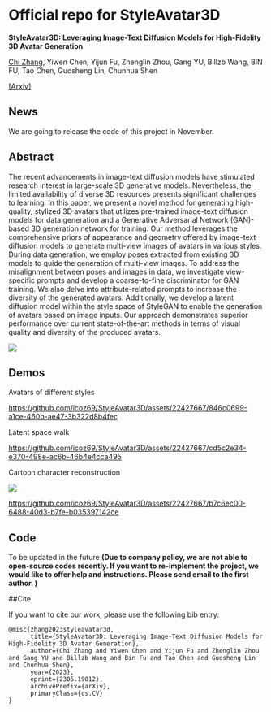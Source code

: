# Official repo for StyleAvatar3D
**StyleAvatar3D: Leveraging Image-Text Diffusion Models for High-Fidelity 3D Avatar Generation**

[Chi Zhang](https://icoz69.github.io/), Yiwen Chen, Yijun Fu, Zhenglin Zhou, Gang YU, Billzb Wang, BIN FU, Tao Chen, Guosheng Lin, Chunhua Shen


[[Arxiv]](https://arxiv.org/abs/2305.19012)

## News
We are going to release the code of this project in November.

## Abstract

The recent advancements in image-text diffusion models have stimulated research interest in large-scale 3D generative models. Nevertheless, the limited availability of diverse 3D resources presents significant challenges to learning. In this paper, we present a novel method for generating high-quality, stylized 3D avatars that utilizes pre-trained image-text diffusion models for data generation and a Generative Adversarial Network (GAN)-based 3D generation network for training. Our method leverages the comprehensive priors of appearance and geometry offered by image-text diffusion models to generate multi-view images of avatars in various styles. During data generation, we employ poses extracted from existing 3D models to guide the generation of multi-view images. To address the misalignment between poses and images in data, we investigate view-specific prompts and develop a coarse-to-fine discriminator for GAN training. We also delve into attribute-related prompts to increase the diversity of the generated avatars. Additionally, we develop a latent diffusion model within the style space of StyleGAN to enable the generation of avatars based on image inputs. Our approach demonstrates superior performance over current state-of-the-art methods in terms of visual quality and diversity of the produced avatars.

<img src='teaser.png'>

## Demos

Avatars of different styles


https://github.com/icoz69/StyleAvatar3D/assets/22427667/846c0699-a1ce-460b-ae47-3b322d8b4fec



Latent space walk



https://github.com/icoz69/StyleAvatar3D/assets/22427667/cd5c2e34-e370-498e-ac6b-46b4e4cca495




Cartoon character reconstruction 

<img src='lora.png'>

https://github.com/icoz69/StyleAvatar3D/assets/22427667/b7c6ec00-6488-40d3-b7fe-b035397142ce

## Code

To be updated in the future
**(Due to company policy, we are not able to open-source codes recently. If you want to re-implement the project, we would like to offer help and instructions. Please send email to the first author.  )**

##Cite

If you want to cite our work, please use the following bib entry:

    @misc{zhang2023styleavatar3d,
          title={StyleAvatar3D: Leveraging Image-Text Diffusion Models for High-Fidelity 3D Avatar Generation}, 
          author={Chi Zhang and Yiwen Chen and Yijun Fu and Zhenglin Zhou and Gang YU and Billzb Wang and Bin Fu and Tao Chen and Guosheng Lin and Chunhua Shen},
          year={2023},
          eprint={2305.19012},
          archivePrefix={arXiv},
          primaryClass={cs.CV}
    }
